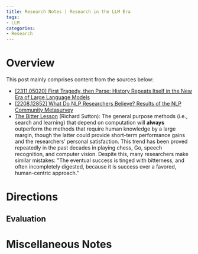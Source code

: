 ```yaml
---
title: Research Notes | Research in the LLM Era
tags: 
- LLM
categories:
- Research
---
```


# Overview

This post mainly comprises content from the sources below:

-   [[2311.05020] First Tragedy, then Parse: History Repeats Itself in the New Era of Large Language Models](https://arxiv.org/abs/2311.05020)
-   [[2208.12852] What Do NLP Researchers Believe? Results of the NLP Community Metasurvey](https://arxiv.org/abs/2208.12852)
-   [The Bitter Lesson](http://www.incompleteideas.net/IncIdeas/BitterLesson.html) (Richard Sutton): The general purpose methods (i.e., search and learning) that depend on computation will **always** outperform the methods that require human knowledge by a large margin, though the latter could provide short-term performance gains and the researchers' personal satisfaction. This trend has been proved repeatedly in the past decades in playing chess, Go, speech recognition, and computer vision. Despite this, many researchers make similar mistakes: "The eventual success is tinged with bitterness, and often incompletely digested, because it is success over a favored, human-centric approach."

# Directions

## Evaluation



# Miscellaneous Notes

